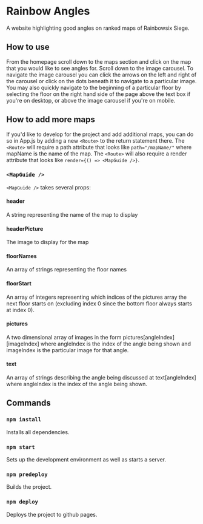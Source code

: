 # Rainbow Angles

A website highlighting good angles on ranked maps of Rainbowsix Siege.

## How to use

From the homepage scroll down to the maps section and click on the map that you would like to see angles for.
Scroll down to the image carousel. To navigate the image carousel you can click the arrows on the left and right of the carousel or click on the dots beneath it to navigate
to a particular image. You may also quickly navigate to the beginning of a particular floor by selecting the floor on the right hand side of the page above the text box if
you're on desktop, or above the image carousel if you're on mobile.

## How to add more maps

If you'd like to develop for the project and add additional maps, you can do so in App.js by adding a new `<Route>` to the return statement there. The `<Route>` will require
a path attribute that looks like `path="/mapName/"` where mapName is the name of the map. The `<Route>` will also require a render attribute that looks like
`render={() => <MapGuide />}`.

### `<MapGuide />`

`<MapGuide />` takes several props:

#### header

A string representing the name of the map to display

#### headerPicture

The image to display for the map

#### floorNames

An array of strings representing the floor names

#### floorStart

An array of integers representing which indices of the pictures array the next floor starts on (excluding index 0 since the bottom floor always starts at index 0).

#### pictures

A two dimensional array of images in the form pictures[angleIndex][imageIndex] where angleIndex is the index of the angle being shown and imageIndex is the particular
image for that angle.

#### text

An array of strings describing the angle being discussed at text[angleIndex] where angleIndex is the index of the angle being shown.

## Commands

### `npm install`

Installs all dependencies.

### `npm start`

Sets up the development environment as well as starts a server.

### `npm predeploy`

Builds the project.

### `npm deploy`

Deploys the project to github pages.
